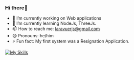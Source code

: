 ### Hi there👋

<!-- **FateValentine/FateValentine** is a ✨ _special_ ✨ repository because its `README.md` (this file) appears on your GitHub profile. -->

- 🔭 I’m currently working on Web applications
- 🌱 I’m currently learning NodeJs, ThreeJs.
- 📫 How to reach me: laravuerjs@gmail.com
- 😄 Pronouns: he/him
- ⚡ Fun fact: My first system was a Resignation Application.

[![My Skills](https://skillicons.dev/icons?i=mysql,laravel,threejs,vue,vite,vuetify,nodejs)](https://skillicons.dev)

